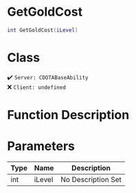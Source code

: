 # GetGoldCost
```lua
int GetGoldCost(iLevel)
```
# Class
✔️ `Server: CDOTABaseAbility`  
❌ `Client: undefined`  

# Function Description

# Parameters
Type|Name|Description
--|--|--
int|iLevel|No Description Set
